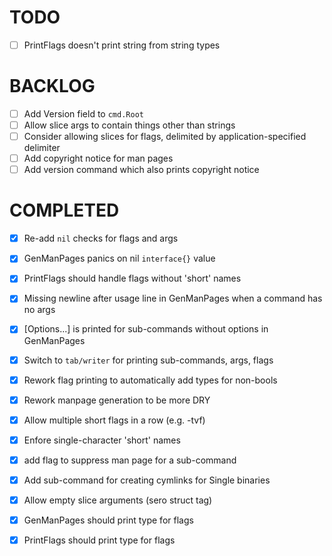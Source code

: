 # TODO

 - [ ] PrintFlags doesn't print string from string types

# BACKLOG

 - [ ] Add Version field to `cmd.Root`
 - [ ] Allow slice args to contain things other than strings
 - [ ] Consider allowing slices for flags, delimited by application-specified delimiter
 - [ ] Add copyright notice for man pages
 - [ ] Add version command which also prints copyright notice

# COMPLETED

 - [x] Re-add `nil` checks for flags and args
 - [x] GenManPages panics on nil `interface{}` value
 - [x] PrintFlags should handle flags without 'short' names
 - [x] Missing newline after usage line in GenManPages when a command has no args
 - [x] [Options...] is printed for sub-commands without options in GenManPages
 - [x] Switch to `tab/writer` for printing sub-commands, args, flags
 - [x] Rework flag printing to automatically add types for non-bools
 - [x] Rework manpage generation to be more DRY
 - [x] Allow multiple short flags in a row (e.g. -tvf)
 - [x] Enfore single-character 'short' names
 - [x] add flag to suppress man page for a sub-command
 - [x] Add sub-command for creating cymlinks for Single binaries
 - [x] Allow empty slice arguments (sero struct tag)
 - [x] GenManPages should print type for flags
 - [x] PrintFlags should print type for flags

